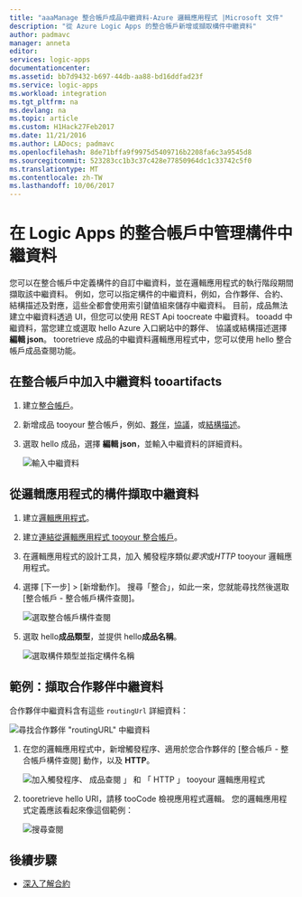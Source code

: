 ```yaml
---
title: "aaaManage 整合帳戶成品中繼資料-Azure 邏輯應用程式 |Microsoft 文件"
description: "從 Azure Logic Apps 的整合帳戶新增或擷取構件中繼資料"
author: padmavc
manager: anneta
editor: 
services: logic-apps
documentationcenter: 
ms.assetid: bb7d9432-b697-44db-aa88-bd16ddfad23f
ms.service: logic-apps
ms.workload: integration
ms.tgt_pltfrm: na
ms.devlang: na
ms.topic: article
ms.custom: H1Hack27Feb2017
ms.date: 11/21/2016
ms.author: LADocs; padmavc
ms.openlocfilehash: 8de71bffa9f9975d5409716b2208fa6c3a9545d8
ms.sourcegitcommit: 523283cc1b3c37c428e77850964dc1c33742c5f0
ms.translationtype: MT
ms.contentlocale: zh-TW
ms.lasthandoff: 10/06/2017
---
```

# <a name="manage-artifact-metadata-in-integration-accounts-for-logic-apps"></a>在 Logic Apps 的整合帳戶中管理構件中繼資料

您可以在整合帳戶中定義構件的自訂中繼資料，並在邏輯應用程式的執行階段期間擷取該中繼資料。 例如，您可以指定構件的中繼資料，例如，合作夥伴、合約、結構描述及對應，這些全都會使用索引鍵值組來儲存中繼資料。 目前，成品無法建立中繼資料透過 UI，但您可以使用 REST Api toocreate 中繼資料。 tooadd 中繼資料，當您建立或選取 hello Azure 入口網站中的夥伴、 協議或結構描述選擇**編輯 json**。 tooretrieve 成品的中繼資料邏輯應用程式中，您可以使用 hello 整合帳戶成品查閱功能。

## <a name="add-metadata-tooartifacts-in-integration-accounts"></a>在整合帳戶中加入中繼資料 tooartifacts

1. 建立[整合帳戶](logic-apps-enterprise-integration-create-integration-account.md)。

2. 新增成品 tooyour 整合帳戶，例如、[夥伴](logic-apps-enterprise-integration-partners.md#how-to-create-a-partner)，[協議](logic-apps-enterprise-integration-agreements.md#how-to-create-agreements)，或[結構描述](logic-apps-enterprise-integration-schemas.md)。

3.  選取 hello 成品，選擇 **編輯 json**，並輸入中繼資料的詳細資料。

    ![輸入中繼資料](media/logic-apps-enterprise-integration-metadata/image1.png)

## <a name="retrieve-metadata-from-artifacts-for-logic-apps"></a>從邏輯應用程式的構件擷取中繼資料

1. 建立[邏輯應用程式](logic-apps-create-a-logic-app.md)。

2. 建立[連結從邏輯應用程式 tooyour 整合帳戶](logic-apps-enterprise-integration-create-integration-account.md#link-an-integration-account-to-a-logic-app)。 

3. 在邏輯應用程式的設計工具，加入 觸發程序類似*要求*或*HTTP* tooyour 邏輯應用程式。

4.  選擇 [下一步] > [新增動作]。 搜尋「整合」，如此一來，您就能尋找然後選取 [整合帳戶 - 整合帳戶構件查閱]。

    ![選取整合帳戶構件查閱](media/logic-apps-enterprise-integration-metadata/image2.png)

5. 選取 hello**成品類型**，並提供 hello**成品名稱**。

    ![選取構件類型並指定構件名稱](media/logic-apps-enterprise-integration-metadata/image3.png)

## <a name="example-retrieve-partner-metadata"></a>範例：擷取合作夥伴中繼資料

合作夥伴中繼資料含有這些 `routingUrl` 詳細資料：

![尋找合作夥伴 "routingURL" 中繼資料](media/logic-apps-enterprise-integration-metadata/image6.png)

1. 在您的邏輯應用程式中，新增觸發程序、適用於您合作夥伴的 [整合帳戶 - 整合帳戶構件查閱] 動作，以及 **HTTP**。

    ![加入觸發程序、 成品查閱 」 和 「 HTTP 」 tooyour 邏輯應用程式](media/logic-apps-enterprise-integration-metadata/image4.png)

2. tooretrieve hello URI，請移 tooCode 檢視應用程式邏輯。 您的邏輯應用程式定義應該看起來像這個範例：

    ![搜尋查閱](media/logic-apps-enterprise-integration-metadata/image5.png)


## <a name="next-steps"></a>後續步驟
* [深入了解合約](logic-apps-enterprise-integration-agreements.md "了解企業整合合約")  
